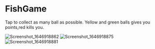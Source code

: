 # FishGame

Tap to collect as many ball as possible.
Yellow and green balls gives you points,red kills you.

![Screenshot_1646918862](https://user-images.githubusercontent.com/49244150/157671393-09f5b551-27b0-4a3c-8a98-f9a90caffad7.png)
![Screenshot_1646918875](https://user-images.githubusercontent.com/49244150/157671417-3ffeb7d8-c36e-4eae-b49e-3097b55d64a0.png)
![Screenshot_1646918881](https://user-images.githubusercontent.com/49244150/157671438-89e9f30d-b6f3-4855-994b-e32577027dee.png)
